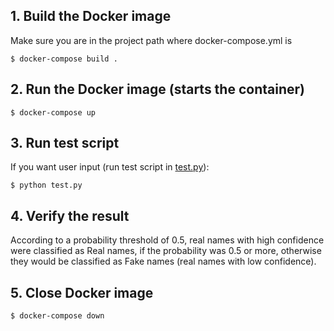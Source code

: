 ## 1. Build the Docker image
Make sure you are in the project path where docker-compose.yml is

```console
$ docker-compose build . 
```
## 2. Run the Docker image (starts the container)

```console
$ docker-compose up
```
## 3. Run test script
If you want user input (run test script in [test.py](./test.py)):

```console
$ python test.py
```
## 4. Verify the result
According to a probability threshold of 0.5, real names with high confidence were classified as Real names, if the probability was 0.5 or more, otherwise they would be classified as Fake names (real names with low confidence).

## 5. Close Docker image

```console
$ docker-compose down
```


